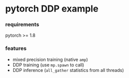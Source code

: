 # pytorch DDP example

### requirements
pytorch >= 1.8

### features
* mixed precision training (native `amp`)
* DDP training (use `mp.spawn` to call)
* DDP inference (`all_gather` statistics from all threads)
